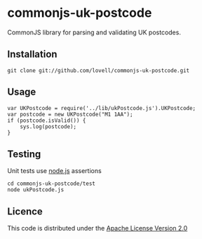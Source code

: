 # commonjs-uk-postcode

CommonJS library for parsing and validating UK postcodes.

## Installation

    git clone git://github.com/lovell/commonjs-uk-postcode.git

## Usage

    var UKPostcode = require('../lib/ukPostcode.js').UKPostcode;
    var postcode = new UKPostcode("M1 1AA");
    if (postcode.isValid()) {
        sys.log(postcode);
    }

## Testing

Unit tests use [node.js](http://nodejs.org/) assertions

    cd commonjs-uk-postcode/test
    node ukPostcode.js

## Licence

This code is distributed under the
[Apache License Version 2.0](http://www.apache.org/licenses/LICENSE-2.0.html)
